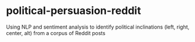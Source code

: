 # political-persuasion-reddit
Using NLP and sentiment analysis to identify political inclinations (left, right, center, alt) from a corpus of Reddit posts
